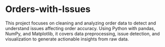 # Orders-with-Issues
This project focuses on cleaning and analyzing order data to detect and understand issues affecting order accuracy. Using Python with pandas, NumPy, and Matplotlib, it covers data preprocessing, issue detection, and visualization to generate actionable insights from raw data.
